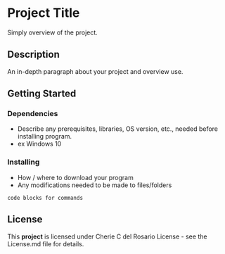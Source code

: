 
# Project Title
Simply overview of the project.

## Description
An in-depth paragraph about your project and overview use.

## Getting Started
### Dependencies
- Describe any prerequisites, libraries, OS version, etc., needed before installing program.
- ex Windows 10

### Installing
- How / where to download your program
- Any modifications needed to be made to files/folders

`code blocks for commands`

## License

This **project** is licensed under Cherie C del Rosario License - see the License.md file for details.
